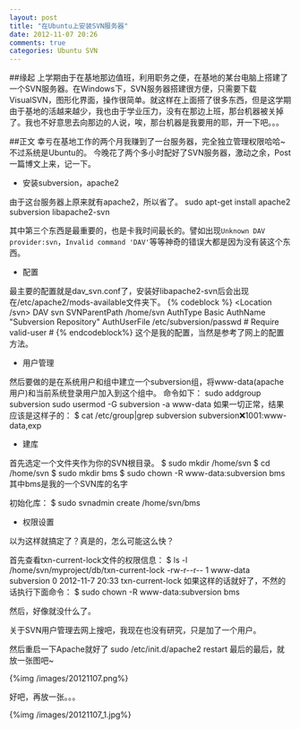 ```yaml
---
layout: post
title: "在Ubuntu上安装SVN服务器"
date: 2012-11-07 20:26
comments: true
categories: Ubuntu SVN
---
```

##缘起
上学期由于在基地那边值班，利用职务之便，在基地的某台电脑上搭建了一个SVN服务器。在Windows下，SVN服务器搭建很方便，只需要下载VisualSVN，图形化界面，操作很简单。就这样在上面搭了很多东西，但是这学期由于基地的活越来越少，我也由于学业压力，没有在那边上班，那台机器被关掉了。我也不好意思去向那边的人说，唉，那台机器是我要用的耶，开一下吧。。。

##正文
幸亏在基地工作的两个月我赚到了一台服务器，完全独立管理权限哈哈~不过系统是Ubuntu的。
今晚花了两个多小时配好了SVN服务器，激动之余，Post一篇博文上来，记一下。

* 安装subversion，apache2

由于这台服务器上原来就有apache2，所以省了。
		sudo apt-get install apache2 subversion libapache2-svn
<!--more-->
其中第三个东西是最重要的，也是卡我时间最长的。譬如出现`Unknown DAV provider:svn`，`Invalid command 'DAV'`等等神奇的错误大都是因为没有装这个东西。

* 配置

最主要的配置就是dav_svn.conf了，安装好libapache2-svn后会出现在/etc/apache2/mods-available文件夹下。
{% codeblock %}
<Location /svn>
	DAV svn
	SVNParentPath /home/svn
	AuthType Basic
	AuthName "Subversion Repository"
	AuthUserFile /etc/subversion/passwd
	#<LimitExcept GET PROPFIND OPTIONS REPORT>
	Require valid-user
	#</LimitExcept>
</Location>
{% endcodeblock%}
这个是我的配置，当然是参考了网上的配置方法。

* 用户管理

然后要做的是在系统用户和组中建立一个subversion组，将www-data(apache用户)和当前系统登录用户加入到这个组中。
命令如下：
		sudo addgroup subversion
		sudo usermod -G subversion -a www-data
如果一切正常，结果应该是这样子的：
		$ cat /etc/group|grep subversion
		subversion:x:1001:www-data,exp

* 建库

首先选定一个文件夹作为你的SVN根目录。
		$ sudo mkdir /home/svn
		$ cd /home/svn
		$ sudo mkdir bms
		$ sudo chown -R www-data:subversion bms
其中bms是我的一个SVN库的名字

初始化库：
		$ sudo svnadmin create /home/svn/bms

* 权限设置

以为这样就搞定了？真是的，怎么可能这么快？

首先查看txn-current-lock文件的权限信息：
		$ ls -l /home/svn/myproject/db/txn-current-lock
		-rw-r--r-- 1 www-data subversion  0  2012-11-7  20:33  txn-current-lock
如果这样的话就好了，不然的话执行下面命令：
		$ sudo chown -R www-data:subversion bms

然后，好像就没什么了。

关于SVN用户管理去网上搜吧，我现在也没有研究，只是加了一个用户。

然后重启一下Apache就好了
		sudo /etc/init.d/apache2 restart
最后的最后，就放一张图吧~

{%img /images/20121107.png%}
		
好吧，再放一张。。。

{%img /images/20121107_1.jpg%}
